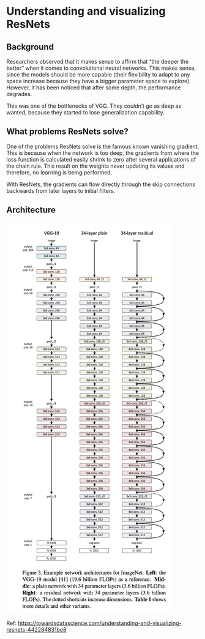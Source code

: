 # Understanding and visualizing ResNets

## Background
Researchers observed that it makes sense to affirm that “the deeper the better” when it comes to convolutional neural networks. This makes sense, since the models should be more capable (their flexibility to adapt to any space increase because they have a bigger parameter space to explore). However, it has been noticed that after some depth, the performance degrades.

This was one of the bottlenecks of VGG. They couldn’t go as deep as wanted, because they started to lose generalization capability.

## What problems ResNets solve?
One of the problems ResNets solve is the famous known vanishing gradient. This is because when the network is too deep, the gradients from where the loss function is calculated easily shrink to zero after several applications of the chain rule. This result on the weights never updating its values and therefore, no learning is being performed.

With ResNets, the gradients can flow directly through the skip connections backwards from later layers to initial filters.

## Architecture
![Architecture](resource/images/resnet.webp)

Ref: https://towardsdatascience.com/understanding-and-visualizing-resnets-442284831be8